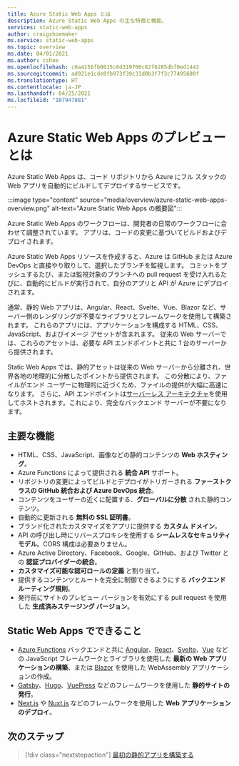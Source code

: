 ```yaml
---
title: Azure Static Web Apps とは
description: Azure Static Web Apps の主な特徴と機能。
services: static-web-apps
author: craigshoemaker
ms.service: static-web-apps
ms.topic: overview
ms.date: 04/01/2021
ms.author: cshoe
ms.openlocfilehash: c0a4156fb0015c6d319700c82f6285dbf0ed1443
ms.sourcegitcommit: ad921e1cde8fb973f39c31d0b3f7f3c77495600f
ms.translationtype: HT
ms.contentlocale: ja-JP
ms.lasthandoff: 04/25/2021
ms.locfileid: "107947881"
---
```

# <a name="what-is-azure-static-web-apps-preview"></a>Azure Static Web Apps のプレビューとは

Azure Static Web Apps は、コード リポジトリから Azure にフル スタックの Web アプリを自動的にビルドしてデプロイするサービスです。

:::image type="content" source="media/overview/azure-static-web-apps-overview.png" alt-text="Azure Static Web Apps の概要図":::

Azure Static Web Apps のワークフローは、開発者の日常のワークフローに合わせて調整されています。 アプリは、コードの変更に基づいてビルドおよびデプロイされます。

Azure Static Web Apps リソースを作成すると、Azure は GitHub または Azure DevOps と直接やり取りして、選択したブランチを監視します。 コミットをプッシュするたび、または監視対象のブランチへの pull request を受け入れるたびに、自動的にビルドが実行されて、自分のアプリと API が Azure にデプロイされます。

通常、静的 Web アプリは、Angular、React、Svelte、Vue、Blazor など、サーバー側のレンダリングが不要なライブラリとフレームワークを使用して構築されます。 これらのアプリには、アプリケーションを構成する HTML、CSS、JavaScript、およびイメージ アセットが含まれます。 従来の Web サーバーでは、これらのアセットは、必要な API エンドポイントと共に 1 台のサーバーから提供されます。

Static Web Apps では、静的アセットは従来の Web サーバーから分離され、世界各地の地理的に分散したポイントから提供されます。 この分散により、ファイルがエンド ユーザーに物理的に近づくため、ファイルの提供が大幅に高速になります。 さらに、API エンドポイントは[サーバーレス アーキテクチャ](../azure-functions/functions-overview.md)を使用してホストされます。これにより、完全なバックエンド サーバーが不要になります。

## <a name="key-features"></a>主要な機能

- HTML、CSS、JavaScript、画像などの静的コンテンツの **Web ホスティング**。
- Azure Functions によって提供される **統合 API** サポート。
- リポジトリの変更によってビルドとデプロイがトリガーされる **ファーストクラスの GitHub 統合および Azure DevOps 統合**。
- コンテンツをユーザーの近くに配置する、**グローバルに分散** された静的コンテンツ。
- 自動的に更新される **無料の SSL 証明書**。
- ブランド化されたカスタマイズをアプリに提供する **カスタム ドメイン**。
- API の呼び出し時にリバースプロキシを使用する **シームレスなセキュリティ モデル**。CORS 構成は必要ありません。
- Azure Active Directory、Facebook、Google、GitHub、および Twitter との **認証プロバイダーの統合**。
- **カスタマイズ可能な認可ロールの定義** と割り当て。
- 提供するコンテンツとルートを完全に制御できるようにする **バックエンド ルーティング規則**。
- 発行前にサイトのプレビュー バージョンを有効にする pull request を使用した **生成済みステージング バージョン**。

## <a name="what-you-can-do-with-static-web-apps"></a>Static Web Apps でできること

- [Azure Functions](apis.md) バックエンドと共に [Angular](getting-started.md?tabs=angular)、[React](getting-started.md?tabs=react)、[Svelte](/learn/modules/publish-app-service-static-web-app-api/)、[Vue](getting-started.md?tabs=vue) などの JavaScript フレームワークとライブラリを使用した **最新の Web アプリケーションの構築**、または [Blazor](./deploy-blazor.md) を使用した WebAssembly アプリケーションの作成。
- [Gatsby](publish-gatsby.md)、[Hugo](publish-hugo.md)、[VuePress](publish-vuepress.md) などのフレームワークを使用した **静的サイトの発行**。
- [Next.js](deploy-nextjs.md) や [Nuxt.js](deploy-nuxtjs.md) などのフレームワークを使用した **Web アプリケーションのデプロイ**。

## <a name="next-steps"></a>次のステップ

> [!div class="nextstepaction"]
> [最初の静的アプリを構築する](getting-started.md)
